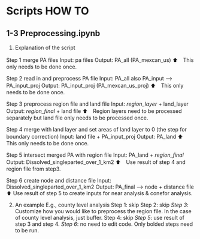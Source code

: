 # Scripts HOW TO

## 1-3 Preprocessing.ipynb

1. Explanation of the script

Step 1 merge PA files
Input: pa files
Output: PA_all (PA_mexcan_us)
⬆️　This only needs to be done once.

Step 2 read in and preprocess PA file
Input: PA_all also PA_input —> PA_input_proj
Output: PA_input_proj (PA_mexcan_us_proj)
⬆️　This only needs to be done once.

Step 3 preprocess region file and land file
Input: *region_layer* + land_layer
Output: *region_final* + land file
⬆️　Region layers need to be processed separately but land file only needs to be processed once.

Step 4 merge with land layer and set areas of land layer to 0 (the step for boundary correction)
Input: land file + PA_input_proj
Output: PA_land
⬆️　This only needs to be done once.

Step 5 intersect merged PA with region file
Input: PA_land + *region_final*
Output: Dissolved_singleparted_over_1_km2
⬆️　Use result of step 4 and region file from step3.

Step 6 create node and distance file
Input: Dissolved_singleparted_over_1_km2
Output: PA_final —> node + distance file
⬆️ Use result of step 5 to create inputs for near analysis & conefor analysis.

2. An example
E.g., county level analysis
Step 1: skip
Step 2: skip
*Step 3*: Customize how you would like to preprocess the region file. In the case of county level analysis, just buffer.
Step 4: skip
*Step 5*: use result of step 3 and step 4.
*Step 6*: no need to edit code.
Only bolded steps need to be run.
